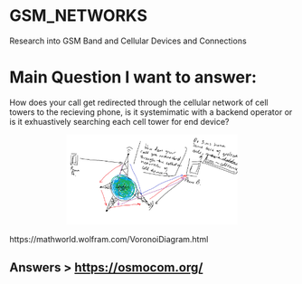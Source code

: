 # GSM_NETWORKS
Research into GSM Band and Cellular Devices and Connections  
# Main Question I want to answer:  
How does your call get redirected through the cellular network of cell towers to the recieving phone, is it systemimatic with a backend operator or is it exhuastively searching each cell tower for end device?
<p align='center'>
<img src='https://raw.githubusercontent.com/makiisthenes/GSM_NETWORKS/master/gsm_q.png' width=60%>
</p>  
https://mathworld.wolfram.com/VoronoiDiagram.html

## Answers > https://osmocom.org/
